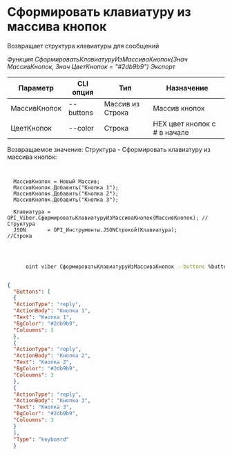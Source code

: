 ﻿---
sidebar_position: 7
---

# Сформировать клавиатуру из массива кнопок
 Возвращает структура клавиатуры для сообщений


*Функция СформироватьКлавиатуруИзМассиваКнопок(Знач МассивКнопок, Знач ЦветКнопок = "#2db9b9") Экспорт*

  | Параметр | CLI опция | Тип | Назначение |
  |-|-|-|-|
  | МассивКнопок | --buttons | Массив из Строка | Массив кнопок |
  | ЦветКнопок | --color | Строка | HEX цвет кнопок с # в начале |

  
  Возвращаемое значение:   Структура -  Сформировать клавиатуру из массива кнопок:


```bsl title="Пример кода"
	
  
  МассивКнопок = Новый Массив;
  МассивКнопок.Добавить("Кнопка 1");
  МассивКнопок.Добавить("Кнопка 2");
  МассивКнопок.Добавить("Кнопка 3");
  
  Клавиатура = OPI_Viber.СформироватьКлавиатуруИзМассиваКнопок(МассивКнопок); //Структура
  JSON       = OPI_Инструменты.JSONСтрокой(Клавиатура);                       //Строка
  
	
```

```sh title="Пример команды CLI"
    
      oint viber СформироватьКлавиатуруИзМассиваКнопок --buttons %buttons% --color %color%


```


```json title="Результат"

{
  "Buttons": [
  {
  "ActionType": "reply",
  "ActionBody": "Кнопка 1",
  "Text": "Кнопка 1",
  "BgColor": "#2db9b9",
  "Coloumns": 3
  },
  {
  "ActionType": "reply",
  "ActionBody": "Кнопка 2",
  "Text": "Кнопка 2",
  "BgColor": "#2db9b9",
  "Coloumns": 3
  },
  {
  "ActionType": "reply",
  "ActionBody": "Кнопка 3",
  "Text": "Кнопка 3",
  "BgColor": "#2db9b9",
  "Coloumns": 3
  }
  ],
  "Type": "keyboard"
  }

```

